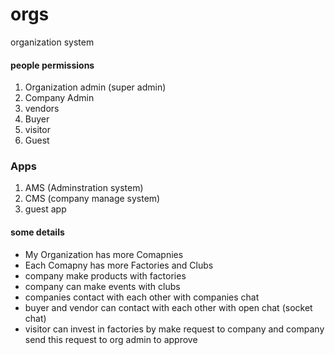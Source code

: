 # orgs
organization system

#### people permissions
1) Organization admin (super admin)
2) Company Admin
3) vendors
4) Buyer
5) visitor
6) Guest



### Apps
1) AMS (Adminstration system)
2) CMS (company manage system)
3) guest app


#### some details
- My Organization has more Comapnies 
- Each Comapny has more Factories and Clubs
- company make products with factories 
- company can make events with clubs
- companies contact with each other with companies chat
- buyer and vendor can contact with each other with open chat (socket chat)
- visitor can invest in factories by make request to company and company send this request to org admin to approve


